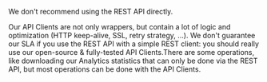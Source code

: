 We don't recommend using the REST API directly.

Our API Clients are not only wrappers, but contain a lot of logic and optimization (HTTP keep-alive, SSL, retry strategy, ...). We don't guarantee our SLA if you use the REST API with a simple REST client: you should really use our open-source & fully-tested API Clients.There are some operations, like downloading our Analytics statistics that can only be done via the REST API, but most operations can be done with the API Clients.